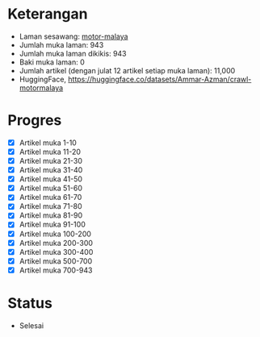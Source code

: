# Keterangan

* Laman sesawang: [motor-malaya](https://motomalaya.net/blog/)
* Jumlah muka laman: 943
* Jumlah muka laman dikikis: 943
* Baki muka laman: 0
* Jumlah artikel (dengan julat 12 artikel setiap muka laman): 11,000
* HuggingFace, https://huggingface.co/datasets/Ammar-Azman/crawl-motormalaya

# Progres

* [x] Artikel muka 1-10
* [x] Artikel muka 11-20
* [x] Artikel muka 21-30
* [x] Artikel muka 31-40
* [x] Artikel muka 41-50
* [x] Artikel muka 51-60
* [x] Artikel muka 61-70
* [x] Artikel muka 71-80
* [x] Artikel muka 81-90
* [x] Artikel muka 91-100
* [x] Artikel muka 100-200
* [x] Artikel muka 200-300
* [x] Artikel muka 300-400
* [x] Artikel muka 500-700
* [x] Artikel muka 700-943
# Status
* Selesai
